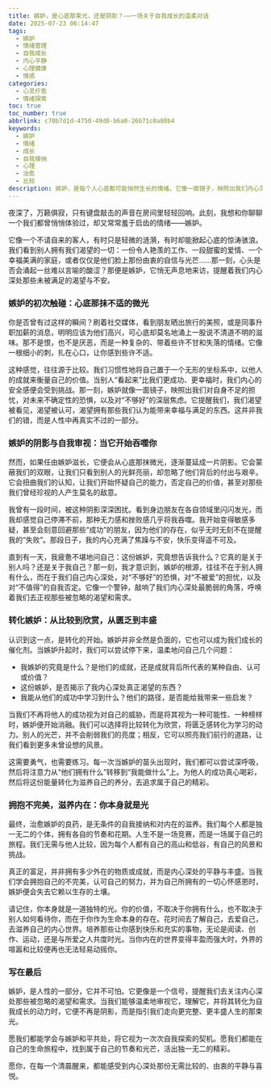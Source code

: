 ```yaml
---
title: 嫉妒，是心底那束光，还是阴影？——一场关于自我成长的温柔对话
date: 2025-07-23 06:14:47
tags:
  - 嫉妒
  - 情绪管理
  - 自我成长
  - 内心平静
  - 心理健康
  - 情感
categories:
  - 心灵疗愈
  - 情绪探索
toc: true
toc_number: true
abbrlink: c70b7d1d-4750-49d0-b6a0-26b71c0a80b4
keywords:
  - 嫉妒
  - 情绪
  - 成长
  - 自我接纳
  - 心理
  - 治愈
  - 比较
description: 嫉妒，是每个人心底都可能悄然生长的情绪。它像一面镜子，映照出我们内心深处的渴望与不安。这篇文章将带你温柔地审视嫉妒，理解它，并学会如何将这份看似负面的情绪，转化为滋养自我、走向更广阔人生的力量。
---
```


夜深了，万籁俱寂，只有键盘敲击的声音在房间里轻轻回响。此刻，我想和你聊聊一个我们都曾悄悄体验过，却又常常羞于启齿的情绪——嫉妒。

它像一个不请自来的客人，有时只是轻微的涟漪，有时却能掀起心底的惊涛骇浪。我们看到别人拥有我们渴望的一切：一份令人艳羡的工作、一段甜蜜的爱情、一个幸福美满的家庭，或者仅仅是他们脸上那份由衷的自信与光芒……那一刻，心头是否会涌起一丝难以言喻的酸涩？那便是嫉妒，它悄无声息地来访，提醒着我们内心深处那些未被满足的渴望与不安。

### 嫉妒的初次触碰：心底那抹不适的微光

你是否曾有过这样的瞬间？刷着社交媒体，看到朋友晒出旅行的美照，或是同事升职加薪的消息，明明应该为他们高兴，可心底却莫名地涌上一股说不清道不明的滋味。那不是恨，也不是厌恶，而是一种复杂的、带着些许不甘和失落的情绪。它像一根细小的刺，扎在心口，让你感到些许不适。

这种感觉，往往源于比较。我们习惯性地将自己置于一个无形的坐标系中，以他人的成就来衡量自己的价值。当别人“看起来”比我们更成功、更幸福时，我们内心的安全感便会受到挑战。那一刻，嫉妒就像一面镜子，映照出我们对自身不足的担忧，对未来不确定性的恐惧，以及对“不够好”的深层焦虑。它提醒我们，我们渴望被看见，渴望被认可，渴望拥有那些我们认为能带来幸福与满足的东西。这并非我们的错，而是人性中再真实不过的一部分。

### 嫉妒的阴影与自我审视：当它开始吞噬你

然而，如果任由嫉妒滋长，它便会从心底那抹微光，逐渐蔓延成一片阴影。它会蒙蔽我们的双眼，让我们只看到别人的光鲜亮丽，却忽略了他们背后的付出与艰辛。它会扭曲我们的认知，让我们开始怀疑自己的能力，否定自己的价值，甚至对那些我们曾经珍视的人产生莫名的敌意。

我曾有一段时间，被这种阴影深深困扰。看到身边朋友在各自领域里闪闪发光，而我却感觉自己停滞不前，那种无力感和挫败感几乎将我吞噬。我开始变得敏感多疑，甚至会刻意回避那些“成功”的朋友，因为他们的存在，似乎无时无刻不在提醒我的“失败”。那段日子，我的内心充满了焦躁与不安，快乐变得遥不可及。

直到有一天，我疲惫不堪地问自己：这份嫉妒，究竟想告诉我什么？它真的是关于别人吗？还是关于我自己？那一刻，我才意识到，嫉妒的根源，往往不在于别人拥有什么，而在于我们自己内心深处，对“不够好”的恐惧，对“不被爱”的担忧，以及对“不值得”的自我否定。它像一个警钟，敲响了我们内心深处最脆弱的角落，呼唤着我们去正视那些被忽略的渴望和需求。

### 转化嫉妒：从比较到欣赏，从匮乏到丰盛

认识到这一点，是转化的开始。嫉妒并非全然是负面的，它也可以成为我们成长的催化剂。当嫉妒升起时，我们可以尝试停下来，温柔地问自己几个问题：

*   我嫉妒的究竟是什么？是他们的成就，还是成就背后所代表的某种自由、认可或价值？
*   这份嫉妒，是否揭示了我内心深处真正渴望的东西？
*   我能从他们的成功中学习到什么？他们的路径，是否能给我带来一些启发？

当我们不再将他人的成功视为对自己的威胁，而是将其视为一种可能性、一种榜样时，嫉妒便开始消融。我们可以选择将比较转化为欣赏，将匮乏感转化为学习的动力。别人的光芒，并不会削弱我们的亮度；相反，它可以照亮我们前行的道路，让我们看到更多未曾设想的风景。

这需要勇气，也需要练习。每一次当嫉妒的苗头出现时，我们都可以尝试深呼吸，然后将注意力从“他们拥有什么”转移到“我能做什么”上。为他人的成功真心喝彩，然后将这份能量转化为滋养自己的养分，去追求属于自己的精彩。

### 拥抱不完美，滋养内在：你本身就是光

最终，治愈嫉妒的良药，是无条件的自我接纳和对内在的滋养。我们每个人都是独一无二的个体，拥有各自的节奏和花期。人生不是一场竞赛，而是一场属于自己的旅程。我们无需与他人比较，因为每个人都有自己的高山和低谷，有自己的风景和挑战。

真正的富足，并非拥有多少外在的物质或成就，而是内心深处的平静与丰盛。当我们学会拥抱自己的不完美，认可自己的努力，并为自己所拥有的一切心怀感恩时，嫉妒便会失去它赖以生存的土壤。

请记住，你本身就是一道独特的光。你的价值，不取决于你拥有什么，也不取决于别人如何看待你，而在于你作为生命本身的存在。花时间去了解自己，去爱自己，去滋养自己的内心世界。培养那些让你感到快乐和充实的事物，无论是阅读、创作、运动，还是与所爱之人共度时光。当你内在的世界变得丰盈而强大时，外界的喧嚣和比较便再也无法轻易动摇你。

### 写在最后

嫉妒，是人性的一部分，它并不可怕。它更像是一个信号，提醒我们去关注内心深处那些被忽略的渴望和需求。当我们能够温柔地审视它，理解它，并将其转化为自我成长的动力时，它便不再是阴影，而是指引我们走向更完整、更丰盛人生的那束光。

愿我们都能学会与嫉妒和平共处，将它视为一次次自我探索的契机。愿我们都能在自己的生命旅程中，找到属于自己的节奏和光芒，活出独一无二的精彩。

愿你，在每一个清晨醒来，都能感受到内心深处那份无需比较的、由衷的平静与喜悦。